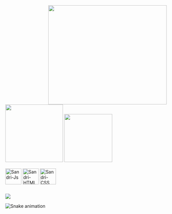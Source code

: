 
<img  align="right" src="https://i.imgur.com/sxk77e6.gif" height='310px' width='370px'>
<img  height="180em" src="https://github-readme-stats.vercel.app/api?username=sandrivitorino&show_icons=true&border_color=00000000&theme=midnight-purple&text_color=CFB53&icon_color=4b0076&bg_color=00000000&include_all_commits=true&count_private=true"/>
<img  height="150em"  src="https://github-readme-stats.vercel.app/api/top-langs?username=sandrivitorino&hide_border=true&layout=compact&text_color=592693&theme=midnight-purple&bg_color=00000000">
  
  
  <div style="display: inline_block"><br>
  <img align="center" alt="Sandri-Js" height="50" width="50" src="https://github.com/sandrivitorino/sandrivitorino/assets/118567140/8a74f614-7c60-4b66-80e1-31cdd140d27b">
  <img align="center" alt="Sandri-HTML" height="50" width="50" src="https://icons.iconarchive.com/icons/cornmanthe3rd/plex/256/Other-html-5-icon.png">
  <img align="center" alt="Sandri-CSS" height="50" width="50" src="https://img.icons8.com/?size=512&id=21278&format=png">
</div>
  
  ##
  
 <div>
  <a href="https://www.linkedin.com/in/sandrine-vitorino-a74014205/" target="_blank"><img src="https://img.shields.io/badge/-LinkedIn-%230077B5?style=for-the-badge&logo=linkedin&logoColor=white" target="_blank"></a>   
   
![Snake animation](https://github.com/sandrivitorino/sandrivitorino/blob/output/github-contribution-grid-snake.svg)
   
</div>
